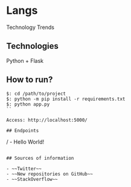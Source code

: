 # Langs

Technology Trends

## Technologies

Python + Flask

## How to run?

```
$: cd /path/to/project
$: python -m pip install -r requirements.txt
$: python app.py
``

Access: http://localhost:5000/

## Endpoints

```
/ - Hello World!
```

## Sources of information

- ~~Twitter~~
- ~~New repositories on GitHub~~
- ~~StackOverflow~~